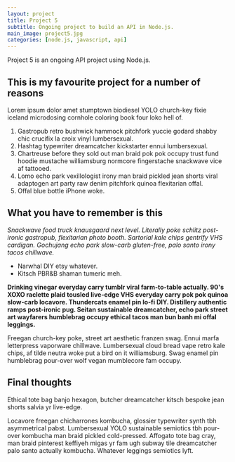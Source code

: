 ```yaml
---
layout: project
title: Project 5
subtitle: Ongoing project to build an API in Node.js.
main_image: project5.jpg
categories: [node.js, javascript, api]
---
```

Project 5 is an ongoing API project using Node.js.

## This is my favourite project for a number of reasons

Lorem ipsum dolor amet stumptown biodiesel YOLO church-key fixie iceland microdosing cornhole coloring book four loko hell of.

1. Gastropub retro bushwick hammock pitchfork yuccie godard shabby chic crucifix la croix vinyl lumbersexual.
2. Hashtag typewriter dreamcatcher kickstarter ennui lumbersexual.
3. Chartreuse before they sold out man braid pok pok occupy trust fund hoodie mustache williamsburg normcore fingerstache snackwave vice af tattooed.
4. Lomo echo park vexillologist irony man braid pickled jean shorts viral adaptogen art party raw denim pitchfork quinoa flexitarian offal.
5. Offal blue bottle iPhone woke.

## What you have to remember is this

*Snackwave food truck knausgaard next level. Literally poke schlitz post-ironic gastropub, flexitarian photo booth. Sartorial kale chips gentrify VHS cardigan. Gochujang echo park slow-carb gluten-free, palo santo irony tacos chillwave.*

* Narwhal DIY etsy whatever.
* Kitsch PBR&B shaman tumeric meh.

**Drinking vinegar everyday carry tumblr viral farm-to-table actually. 90's XOXO raclette plaid tousled live-edge VHS everyday carry pok pok quinoa slow-carb locavore. Thundercats enamel pin lo-fi DIY. Distillery authentic ramps post-ironic pug. Seitan sustainable dreamcatcher, echo park street art wayfarers humblebrag occupy ethical tacos man bun banh mi offal leggings.**

Freegan church-key poke, street art aesthetic franzen swag. Ennui marfa letterpress vaporware chillwave. Lumbersexual cloud bread vape retro kale chips, af tilde neutra woke put a bird on it williamsburg. Swag enamel pin humblebrag pour-over wolf vegan mumblecore fam occupy.

## Final thoughts

Ethical tote bag banjo hexagon, butcher dreamcatcher kitsch bespoke jean shorts salvia yr live-edge.

Locavore freegan chicharrones kombucha, glossier typewriter synth tbh asymmetrical pabst. Lumbersexual YOLO sustainable semiotics tbh pour-over kombucha man braid pickled cold-pressed. Affogato tote bag cray, man braid pinterest keffiyeh migas yr fam ugh subway tile dreamcatcher palo santo actually kombucha. Whatever leggings semiotics lyft.